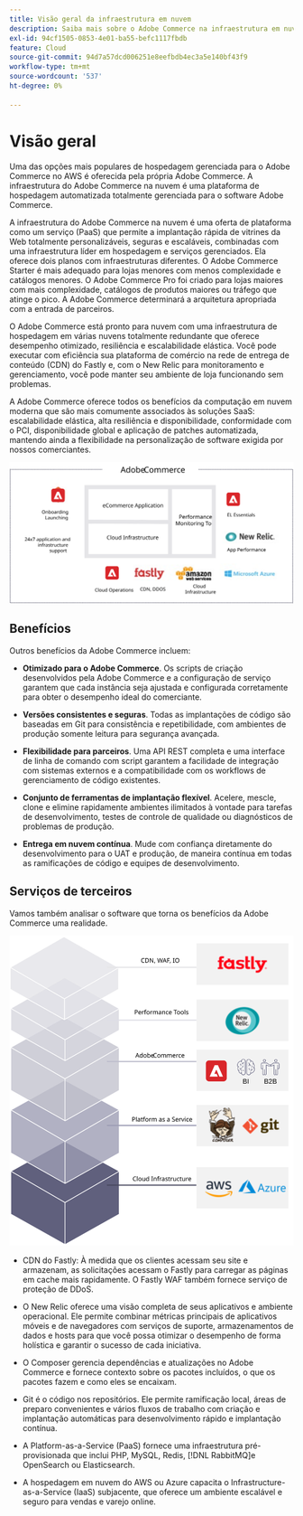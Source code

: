 ```yaml
---
title: Visão geral da infraestrutura em nuvem
description: Saiba mais sobre o Adobe Commerce na infraestrutura em nuvem.
exl-id: 94cf1505-0853-4e01-ba55-befc1117fbdb
feature: Cloud
source-git-commit: 94d7a57dcd006251e8eefbdb4ec3a5e140bf43f9
workflow-type: tm+mt
source-wordcount: '537'
ht-degree: 0%

---
```


# Visão geral

Uma das opções mais populares de hospedagem gerenciada para o Adobe Commerce no AWS é oferecida pela própria Adobe Commerce. A infraestrutura do Adobe Commerce na nuvem é uma plataforma de hospedagem automatizada totalmente gerenciada para o software Adobe Commerce.

A infraestrutura do Adobe Commerce na nuvem é uma oferta de plataforma como um serviço (PaaS) que permite a implantação rápida de vitrines da Web totalmente personalizáveis, seguras e escaláveis, combinadas com uma infraestrutura líder em hospedagem e serviços gerenciados. Ela oferece dois planos com infraestruturas diferentes. O Adobe Commerce Starter é mais adequado para lojas menores com menos complexidade e catálogos menores. O Adobe Commerce Pro foi criado para lojas maiores com mais complexidade, catálogos de produtos maiores ou tráfego que atinge o pico. A Adobe Commerce determinará a arquitetura apropriada com a entrada de parceiros.

O Adobe Commerce está pronto para nuvem com uma infraestrutura de hospedagem em várias nuvens totalmente redundante que oferece desempenho otimizado, resiliência e escalabilidade elástica. Você pode executar com eficiência sua plataforma de comércio na rede de entrega de conteúdo (CDN) do Fastly e, com o New Relic para monitoramento e gerenciamento, você pode manter seu ambiente de loja funcionando sem problemas.

A Adobe Commerce oferece todos os benefícios da computação em nuvem moderna que são mais comumente associados às soluções SaaS: escalabilidade elástica, alta resiliência e disponibilidade, conformidade com o PCI, disponibilidade global e aplicação de patches automatizada, mantendo ainda a flexibilidade na personalização de software exigida por nossos comerciantes.

![Diagrama que mostra os elementos de arquitetura do Adobe Commerce na infraestrutura em nuvem](../../../assets/playbooks/adobe-commerce-cloud-infrastructure.svg)

## Benefícios

Outros benefícios da Adobe Commerce incluem:

- **Otimizado para o Adobe Commerce**. Os scripts de criação desenvolvidos pela Adobe Commerce e a configuração de serviço garantem que cada instância seja ajustada e configurada corretamente para obter o desempenho ideal do comerciante.

- **Versões consistentes e seguras**. Todas as implantações de código são baseadas em Git para consistência e repetibilidade, com ambientes de produção somente leitura para segurança avançada.

- **Flexibilidade para parceiros**. Uma API REST completa e uma interface de linha de comando com script garantem a facilidade de integração com sistemas externos e a compatibilidade com os workflows de gerenciamento de código existentes.

- **Conjunto de ferramentas de implantação flexível**. Acelere, mescle, clone e elimine rapidamente ambientes ilimitados à vontade para tarefas de desenvolvimento, testes de controle de qualidade ou diagnósticos de problemas de produção.

- **Entrega em nuvem contínua**. Mude com confiança diretamente do desenvolvimento para o UAT e produção, de maneira contínua em todas as ramificações de código e equipes de desenvolvimento.

## Serviços de terceiros

Vamos também analisar o software que torna os benefícios da Adobe Commerce uma realidade.

![Diagrama que mostra o Adobe Commerce na pilha de tecnologia de infraestrutura em nuvem](../../../assets/playbooks/cloud-tech-stack.svg)

- CDN do Fastly: À medida que os clientes acessam seu site e armazenam, as solicitações acessam o Fastly para carregar as páginas em cache mais rapidamente. O Fastly WAF também fornece serviço de proteção de DDoS.

- O New Relic oferece uma visão completa de seus aplicativos e ambiente operacional. Ele permite combinar métricas principais de aplicativos móveis e de navegadores com serviços de suporte, armazenamentos de dados e hosts para que você possa otimizar o desempenho de forma holística e garantir o sucesso de cada iniciativa.

- O Composer gerencia dependências e atualizações no Adobe Commerce e fornece contexto sobre os pacotes incluídos, o que os pacotes fazem e como eles se encaixam.

- Git é o código nos repositórios. Ele permite ramificação local, áreas de preparo convenientes e vários fluxos de trabalho com criação e implantação automáticas para desenvolvimento rápido e implantação contínua.

- A Platform-as-a-Service (PaaS) fornece uma infraestrutura pré-provisionada que inclui PHP, MySQL, Redis, [!DNL RabbitMQ]e OpenSearch ou Elasticsearch.

- A hospedagem em nuvem do AWS ou Azure capacita o Infrastructure-as-a-Service (IaaS) subjacente, que oferece um ambiente escalável e seguro para vendas e varejo online.
